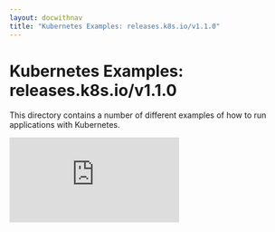 ```yaml
---
layout: docwithnav
title: "Kubernetes Examples: releases.k8s.io/v1.1.0"
---
```

<!-- BEGIN MUNGE: UNVERSIONED_WARNING -->


<!-- END MUNGE: UNVERSIONED_WARNING -->

# Kubernetes Examples: releases.k8s.io/v1.1.0

This directory contains a number of different examples of how to run
applications with Kubernetes.




<!-- BEGIN MUNGE: IS_VERSIONED -->
<!-- TAG IS_VERSIONED -->
<!-- END MUNGE: IS_VERSIONED -->


<!-- BEGIN MUNGE: GENERATED_ANALYTICS -->
[![Analytics](https://kubernetes-site.appspot.com/UA-36037335-10/GitHub/examples/README.md?pixel)]()
<!-- END MUNGE: GENERATED_ANALYTICS -->

